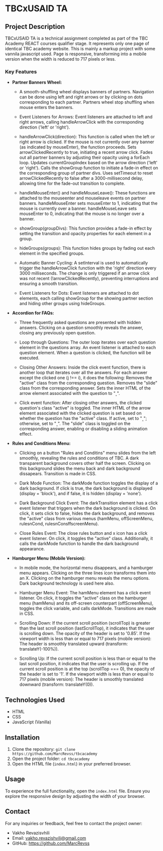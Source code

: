# TBCxUSAID TA

## Project Description
TBCxUSAID TA is a technical assignment completed as part of the TBC Academy REACT courses qualifier stage. It represents only one page of identical TBC academy website. This is mainly a markup project with some vannila javascript used. Page is responsive, transforming into a mobile version when the width is reduced to 717 pixels or less.


### Key Features
- **Partner Banners Wheel:**
  *  A smooth-shuffling wheel displays banners of partners. Navigation can be done using left and right arrows or by clicking on dots corresponding to each partner. Partners wheel stop shuffling when mouse enters the banners.

  - Event Listeners for Arrows:
  Event listeners are attached to left and right arrows, calling handleArrowClick with the corresponding direction ('left' or 'right').

  - handleArrowClick(direction):
  This function is called when the left or right arrow is clicked. If the mouse is not currently over any banner (as indicated by mouseEnter), the function proceeds.
  Sets arrowClickedRecently to true, initiating a recent arrow click. Fades out all partner banners by adjusting their opacity using a forEach loop.
  Updates currentGroupIndex based on the arrow direction ('left' or 'right'). Calls the showGroup function to initiate a fade-in effect on the corresponding group of partner divs.
  Uses setTimeout to reset arrowClickedRecently to false after a 3000-millisecond delay, allowing time for the fade-out transition to complete.

  - handleMouseEnter() and handleMouseLeave():
  These functions are attached to the mouseenter and mouseleave events on partner banners.
  handleMouseEnter sets mouseEnter to 1, indicating that the mouse is currently over a banner.
  handleMouseLeave sets mouseEnter to 0, indicating that the mouse is no longer over a banner.
  
  - showGroup(groupDivs):
  This function provides a fade-in effect by setting the transition and opacity properties for each element in a group.
  
  - hideGroups(groups):
  This function hides groups by fading out each element in the specified groups.

  - Automatic Banner Cycling:
  A setInterval is used to automatically trigger the handleArrowClick function with the 'right' direction every 3000 milliseconds.
  The change is only triggered if an arrow click was not recent (!arrowClickedRecently), preventing interruptions and ensuring a smooth transition.

  - Event Listeners for Dots:
  Event listeners are attached to dot elements, each calling showGroup for the showing partner section and hiding other groups using hideGroups.


- **Accordion for FAQs:**
  * Three frequently asked questions are presented with hidden answers. Clicking on a question smoothly reveals the answer, closing any previously open question.
   
  - Loop through Questions:
   The outer loop iterates over each question element in the questions array.
   An event listener is attached to each question element. When a question is clicked, the function will be executed. 

  - Closing Other Answers:
  Inside the click event function, there is another loop that iterates over all the answers. For each answer except the clicked one (j !== i), it does the following:
  Removes the "active" class from the corresponding question.
  Removes the "slide" class from the corresponding answer.
  Sets the inner HTML of the arrow element associated with the question to "˯".

  - Click event function:
  After closing other answers, the clicked question's class "active" is toggled.
  The inner HTML of the arrow element associated with the clicked question is set based on whether the question has the "active" class. If active, set to "˰"; otherwise, set to "˯".
  The "slide" class is toggled on the corresponding answer, enabling or disabling a sliding animation effect.


- **Rules and Conditions Menu:**
  * Clicking on a button "Rules and Conditins" menu slides from the left smoothly, revealing the rules and conditions of TBC. A dark transparent background covers other half the screen. Clicking on this background slides the menu back and dark background dissapears. Transition is made in CSS.

  - Dark Mode Function:
  The darkMode function toggles the display of a dark background. If click is true, the dark background is displayed (display = 'block'),
  and if false, it is hidden (display = 'none').

  - Dark Background Click Event:
  The darkTransition element has a click event listener that triggers when the dark background is clicked.
  On click, it sets click to false, hides the dark background, and removes the "active" class from various menus (hamMenu, offScreenMenu, rulesnCond, rulesnConsffscreenMenu).

  - Close Rules Event:
  The close rules button and x icon has a click event listener. On click, it toggles the "active" class. Additionally, it calls the darkMode function to handle the dark background appearance.
  

- **Hamburger Menu (Mobile Version):**
  * In mobile mode, the horizontal menu disappears, and a hamburger menu appears. Clicking on the three lines icon transforms them into an X. Clicking on the hamburger menu reveals the menu options. Dark background technology is used here also.

  - Hamburger Menu Event:
  The hamMenu element has a click event listener.
  On click, it toggles the "active" class on the hamburger menu (hamMenu) and its off-screen counterpart (offScreenMenu), toggles the click variable, and calls darkMode. Transitions are made in CSS. 

  - Scrolling Down:
  If the current scroll position (scrollTop) is greater than the last scroll position (lastScrollTop), it indicates that the user is scrolling down.
  The opacity of the header is set to '0.85'.
  If the viewport width is less than or equal to 717 pixels (mobile version): The header is smoothly translated upward (transform: translateY(-100%)).
    
  - Scrolling Up:
  If the current scroll position is less than or equal to the last scroll position, it indicates that the user is scrolling up.
  If the current scroll position is at the top (scrollTop === 0), the opacity of the header is set to '1'.
  If the viewport width is less than or equal to 717 pixels (mobile version): The header is smoothly translated downward (transform: translateY(0)).
  

## Technologies Used
- HTML
- CSS
- JavaScript (Vanilla)

## Installation
1. Clone the repository: `git clone https://github.com/MarcRevss/tbcacademy`
2. Open the project folder: `cd tbcacademy`
3. Open the HTML file (`index.html`) in your preferred browser.

## Usage
To experience the full functionality, open the `index.html` file. Ensure you explore the responsive design by adjusting the width of your browser.

## Contact
For any inquiries or feedback, feel free to contact the project owner:
- Vakho Revazisvhili
- Email: vakho.revazishvili@gmail.com
- GitHub: https://github.com/MarcRevss
